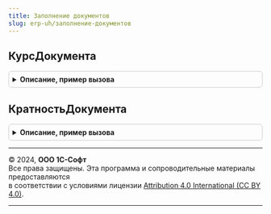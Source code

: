 ```yaml
---
title: Заполнение документов
slug: erp-uh/заполнение-документов
---
```



## КурсДокумента
<details style="margin: 1em 0; padding: 0.5em; border: 1px solid #ccc; border-radius: 6px;">

<summary style="font-weight: bold; cursor: pointer;">Описание, пример вызова</summary>

```bsl

// Определяет курс документа, который равен либо курсу документа (если в документе он существует),
// либо курсу взаиморасчетов, либо 1.
//
// Параметры:
//  ДокументОбъект - ДокументОбъект - Объект документа, курс которого надо получить.
//  ВалютаРегламентированногоУчета - СправочникСсылка.Валюты - Валюта регламентированного учета.
//
// Возвращаемое значение:
//  Число - курс документа.
//
Функция КурсДокумента(ДокументОбъект, ВалютаРегламентированногоУчета) Экспорт
```

Пример вызова
```bsl
Результат = ЗаполнениеДокументов.КурсДокумента(ДокументОбъект, ВалютаРегламентированногоУчета) 
```
</details>

## КратностьДокумента
<details style="margin: 1em 0; padding: 0.5em; border: 1px solid #ccc; border-radius: 6px;">

<summary style="font-weight: bold; cursor: pointer;">Описание, пример вызова</summary>

```bsl

// Определяет кратность документа, которая равен либо кратности документа (если в документе она существует),
// либо кратности взаиморасчетов, либо 1.
//
// Параметры:
//  ДокументОбъект - ДокументОбъект - Объект документа, курс которого надо получить.
//  ВалютаРегламентированногоУчета - СправочникСсылка.Валюты - Валюта регламентированного учета.
//
// Возвращаемое значение:
//  Число - кратность валюты в документе.
//
Функция КратностьДокумента(ДокументОбъект, ВалютаРегламентированногоУчета) Экспорт
```

Пример вызова
```bsl
Результат = ЗаполнениеДокументов.КратностьДокумента(ДокументОбъект, ВалютаРегламентированногоУчета) 
```
</details>

---

© 2024, **ООО 1С-Софт**  
Все права защищены. Эта программа и сопроводительные материалы предоставляются  
в соответствии с условиями лицензии [Attribution 4.0 International (CC BY 4.0)](https://creativecommons.org/licenses/by/4.0/legalcode).

---

